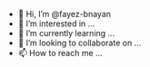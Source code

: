 - 👋 Hi, I’m @fayez-bnayan
- 👀 I’m interested in ...
- 🌱 I’m currently learning ...
- 💞️ I’m looking to collaborate on ...
- 📫 How to reach me ...

<!---
fayez-bnayan/fayez-bnayan is a ✨ special ✨ repository because its `README.md` (this file) appears on your GitHub profile.
You can click the Preview link to take a look at your changes.
--->
